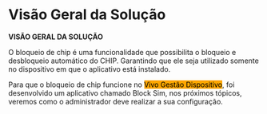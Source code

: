 # Visão Geral da Solução

**VISÃO GERAL DA SOLUÇÃO**

O bloqueio de chip é uma funcionalidade que possibilita o bloqueio e desbloqueio automático do CHIP. Garantindo que ele seja utilizado somente no dispositivo em que o aplicativo está instalado.

Para que o bloqueio de chip funcione no <mark style="background-color:orange;">Vivo Gestão Dispositivo</mark>, foi desenvolvido um aplicativo chamado Block Sim, nos próximos tópicos, veremos como o administrador deve realizar a sua configuração.
